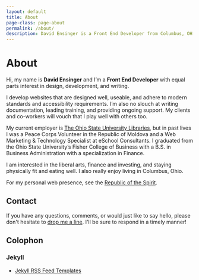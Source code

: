 ```yaml
---
layout: default
title: About
page-class: page-about
permalink: /about/
description: David Ensinger is a Front End Developer from Columbus, OH
---
```


# About

<p class="text-intro">Hi, my name is <strong>David Ensinger</strong> and I’m a <strong>Front End Developer</strong> with equal parts interest in design, development, and writing.</p>

I develop websites that are designed well, useable, and adhere to modern standards and accessibility requirements. I’m also no slouch at writing documentation, leading training, and providing ongoing support. My clients and co-workers will vouch that I play well with others too.

My current employer is [The Ohio State University Libraries](http://library.osu.edu/), but in past lives I was a Peace Corps Volunteer in the Republic of Moldova and a Web Marketing & Technology Specialist at eSchool Consultants. I graduated from the Ohio State University’s Fisher College of Business with a B.S. in Business Administration with a specialization in Finance.

I am interested in the liberal arts, finance and investing, and staying physically fit and eating well. I also really enjoy living in Columbus, Ohio.

For my personal web presence, see the [Republic of the Spirit](http://www.republicofthespirit.com/).

## Contact

If you have any questions, comments, or would just like to say hello, please don't hesitate to [drop me a line](mailto:hello@davidensinger.com). I'll be sure to respond in a timely manner!

## Colophon

### Jekyll

- [Jekyll RSS Feed Templates](https://github.com/snaptortoise/jekyll-rss-feeds)